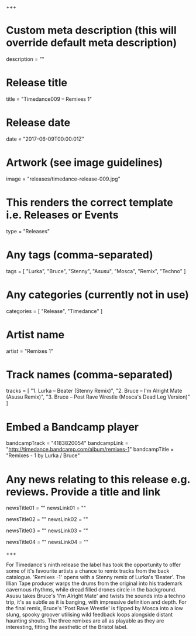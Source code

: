 +++

# Custom meta description (this will override default meta description)
description = ""

# Release title
title = "Timedance009 – Remixes 1"

# Release date
date = "2017-06-09T00:00:01Z"

# Artwork (see image guidelines)
image = "releases/timedance-release-009.jpg"

# This renders the correct template i.e. Releases or Events
type = "Releases"

# Any tags (comma-separated)
tags = [
	"Lurka", 
	"Bruce",
	"Stenny",
	"Asusu",
	"Mosca",
	"Remix",
	"Techno"
]

# Any categories (currently not in use)
categories = [ 
	"Release", 
	"Timedance" 
]

# Artist name
artist = "Remixes 1"

# Track names (comma-separated)
tracks = [
	"1. Lurka – Beater (Stenny Remix)",
	"2. Bruce – I'm Alright Mate (Asusu Remix)",
	"3. Bruce – Post Rave Wrestle (Mosca's Dead Leg Version)"
]

# Embed a Bandcamp player
bandcampTrack = "4183820054"
bandcampLink = "http://timedance.bandcamp.com/album/remixes-1"
bandcampTitle = "Remixes - 1 by Lurka / Bruce"

# Any news relating to this release e.g. reviews. Provide a title and link
newsTitle01 = ""
newsLink01 = ""

newsTitle02 = ""
newsLink02 = ""

newsTitle03 = ""
newsLink03 = ""

newsTitle04 = ""
newsLink04 = ""

+++

<!-- Provide a summary/statement below -->
For Timedance's ninth release the label has took the opportunity to offer some of it's favourite artists a chance to remix tracks from the back catalogue. 'Remixes -1' opens with a Stenny remix of Lurka's 'Beater'. The Illian Tape producer warps the drums from the original into his trademark cavernous rhythms, while dread filled drones circle in the background. Asusu takes Bruce's 'I'm Alright Mate' and twists the sounds into a techno trip, it's as subtle as it is banging, with impressive definition and depth. For the final remix, Bruce's 'Post Rave Wrestle' is flipped by Mosca into a low slung, spooky groover utilising wild feedback loops alongside distant haunting shouts. The three remixes are all as playable as they are interesting, fitting the aesthetic of the Bristol label.